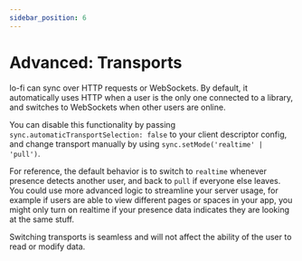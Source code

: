 ```yaml
---
sidebar_position: 6
---
```


# Advanced: Transports

lo-fi can sync over HTTP requests or WebSockets. By default, it automatically uses HTTP when a user is the only one connected to a library, and switches to WebSockets when other users are online.

You can disable this functionality by passing `sync.automaticTransportSelection: false` to your client descriptor config, and change transport manually by using `sync.setMode('realtime' | 'pull')`.

For reference, the default behavior is to switch to `realtime` whenever presence detects another user, and back to `pull` if everyone else leaves. You could use more advanced logic to streamline your server usage, for example if users are able to view different pages or spaces in your app, you might only turn on realtime if your presence data indicates they are looking at the same stuff.

Switching transports is seamless and will not affect the ability of the user to read or modify data.
